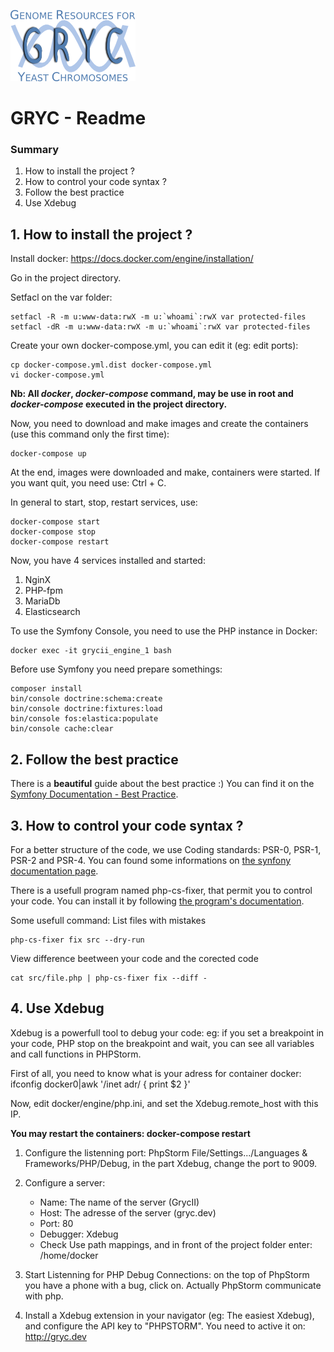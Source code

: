 ![GrycII](./web/images/GRYC_logo_beta_v2.png)
# GRYC - Readme

### Summary
1. How to install the project ?
2. How to control your code syntax ?
3. Follow the best practice
4. Use Xdebug

## 1. How to install the project ?
Install docker: https://docs.docker.com/engine/installation/

Go in the project directory.

Setfacl on the var folder:

    setfacl -R -m u:www-data:rwX -m u:`whoami`:rwX var protected-files
    setfacl -dR -m u:www-data:rwX -m u:`whoami`:rwX var protected-files

Create your own docker-compose.yml, you can edit it (eg: edit ports):

    cp docker-compose.yml.dist docker-compose.yml
    vi docker-compose.yml

**Nb: All *docker*, *docker-compose* command, may be use in root and *docker-compose* executed in the project directory.**

Now, you need to download and make images and create the containers (use this command only the first time):

    docker-compose up
    
At the end, images were downloaded and make, containers were started. If you want quit, you need use: Ctrl + C.

In general to start, stop, restart services, use:

    docker-compose start
    docker-compose stop
    docker-compose restart

Now, you have 4 services installed and started:

1. NginX
2. PHP-fpm
3. MariaDb
4. Elasticsearch

To use the Symfony Console, you need to use the PHP instance in Docker:

    docker exec -it grycii_engine_1 bash
    
Before use Symfony you need prepare somethings:

    composer install
    bin/console doctrine:schema:create
    bin/console doctrine:fixtures:load
    bin/console fos:elastica:populate
    bin/console cache:clear

## 2. Follow the best practice
There is a **beautiful** guide about the best practice :) You can find it on the [Symfony Documentation - Best Practice](http://symfony.com/doc/current/best_practices/index.html).

## 3. How to control your code syntax ?
For a better structure of the code, we use Coding standards: PSR-0, PSR-1, PSR-2 and PSR-4.
You can found some informations on [the synfony documentation page](http://symfony.com/doc/current/contributing/code/standards.html).

There is a usefull program named php-cs-fixer, that permit you to control your code. You can install it by following [the program's documentation](https://github.com/FriendsOfPHP/PHP-CS-Fixer).

Some usefull command:
List files with mistakes

    php-cs-fixer fix src --dry-run
    
View difference beetween your code and the corected code

    cat src/file.php | php-cs-fixer fix --diff -

## 4. Use Xdebug
Xdebug is a powerfull tool to debug your code: eg: if you set a breakpoint in your code, PHP stop on the breakpoint and wait, you can see all variables and call functions in PHPStorm.

First of all, you need to know what is your adress for container docker:
    ifconfig docker0|awk '/inet adr/ { print $2 }'

Now, edit docker/engine/php.ini, and set the Xdebug.remote_host with this IP.

**You may restart the containers: docker-compose restart**

1. Configure the listenning port:
   PhpStorm File/Settings.../Languages & Frameworks/PHP/Debug, in the part Xdebug, change the port to 9009.

2. Configure a server:
    * Name: The name of the server (GrycII)
    * Host: The adresse of the server (gryc.dev)
    * Port: 80
    * Debugger: Xdebug
    * Check Use path mappings, and in front of the project folder enter: /home/docker

3. Start Listenning for PHP Debug Connections:  on the top of PhpStorm you have a phone with a bug, click on. Actually PhpStorm communicate with php.

4. Install a Xdebug extension in your navigator (eg: The easiest Xdebug), and configure the API key to "PHPSTORM". You need to active it on: http://gryc.dev

